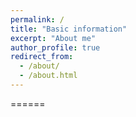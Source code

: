 ```yaml
---
permalink: /
title: "Basic information"
excerpt: "About me"
author_profile: true
redirect_from: 
  - /about/
  - /about.html
---
```




======
